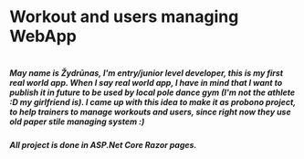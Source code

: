 <h1> Workout and users managing WebApp <h1>
  
  <h5> May name is Žydrūnas, I'm entry/junior level developer, this is my first real world app. When I say real world app, I have in mind that I want to publish it in future to be used by local pole dance gym (I'm not the athlete :D my girlfriend is). I came up with this idea to make it as probono project, to help trainers to manage workouts and users, since right now they use old paper stile managing system :)<h5>
All project is done in ASP.Net Core Razor pages. 
